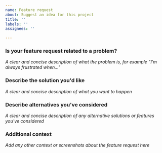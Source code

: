 ```yaml
---
name: Feature request
about: Suggest an idea for this project
title: ''
labels: ''
assignees: ''

---
```


### Is your feature request related to a problem?
_A clear and concise description of what the problem is, for example "I'm always frustrated when..."_

### Describe the solution you'd like
_A clear and concise description of what you want to happen_

### Describe alternatives you've considered
_A clear and concise description of any alternative solutions or features you've considered_

### Additional context
_Add any other context or screenshots about the feature request here_
